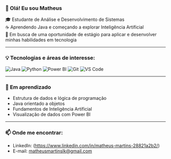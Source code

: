 ### 👋 Olá! Eu sou Matheus

🎓 Estudante de Análise e Desenvolvimento de Sistemas  
☕ Aprendendo Java e começando a explorar Inteligência Artificial  
🚀 Em busca de uma oportunidade de estágio para aplicar e desenvolver minhas habilidades em tecnologia

---

### 💡 Tecnologias e áreas de interesse:
![Java](https://img.shields.io/badge/Java-ED8B00?style=for-the-badge&logo=java&logoColor=white)
![Python](https://img.shields.io/badge/Python-3776AB?style=flat&logo=python&logoColor=white)
![Power BI](https://img.shields.io/badge/Power%20BI-F2C811?style=flat&logo=powerbi&logoColor=black)
![Git](https://img.shields.io/badge/Git-F05032?style=flat&logo=git&logoColor=white)
![VS Code](https://img.shields.io/badge/VS%20Code-007ACC?style=flat&logo=visual-studio-code&logoColor=white)

---

### 🧠 Em aprendizado
- Estrutura de dados e lógica de programação
- Java orientado a objetos
- Fundamentos de Inteligência Artificial
- Visualização de dados com Power BI

---

### 📫 Onde me encontrar:
- LinkedIn: (https://www.linkedin.com/in/matheus-martins-28821a2b2/)
- E-mail: matheusmartinslk@gmail.com
